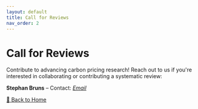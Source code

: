 ```yaml
---
layout: default
title: Call for Reviews
nav_order: 2
---
```


# Call for Reviews 

<p>
  Contribute to advancing carbon pricing research! Reach out to us if you're interested in collaborating or contributing a systematic review:
</p>

<p>
  <strong>Stephan Bruns</strong> – Contact: 
  <em>
    <a href="#" onclick="window.location.href='mailto:' + 'stephan.bruns' + '@' + 'uhasselt.be'; return false;">Email</a>
  </em>
</p>

<p><a href="index.md">🔄 Back to Home</a></p>
